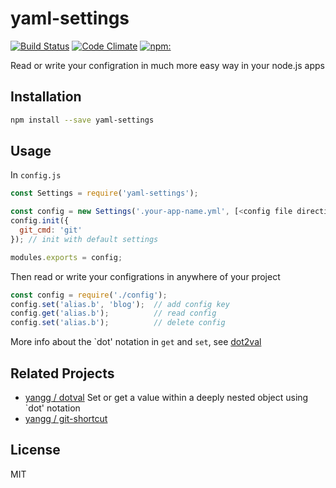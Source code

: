 # yaml-settings

[![Build Status](https://travis-ci.org/yangg/yaml-settings.svg?branch=master)](https://travis-ci.org/yangg/yaml-settings) [![Code Climate](https://codeclimate.com/github/yangg/yaml-settings/badges/gpa.svg)](https://codeclimate.com/github/yangg/yaml-settings) [![npm:](https://img.shields.io/npm/v/yaml-settings.svg?style=flat)](https://www.npmjs.com/packages/yaml-settings)

Read or write your configration in much more easy way in your node.js apps

## Installation
```bash
npm install --save yaml-settings
```

## Usage
In `config.js`
```js
const Settings = require('yaml-settings');

const config = new Settings('.your-app-name.yml', [<config file directiory>]);
config.init({
  git_cmd: 'git'
}); // init with default settings

modules.exports = config;
```
Then read or write your configrations in anywhere of your project
```js
const config = require('./config');
config.set('alias.b', 'blog');  // add config key
config.get('alias.b');          // read config
config.set('alias.b');          // delete config
```
More info about the \`dot' notation in `get` and `set`, see [dot2val](https://github.com/yangg/dot2val)

## Related Projects
* [yangg / dotval](https://github.com/yangg/dot2val) Set or get a value within a deeply nested object using `dot' notation
* [yangg / git-shortcut](https://github.com/yangg/git-shortcut)

## License
MIT
